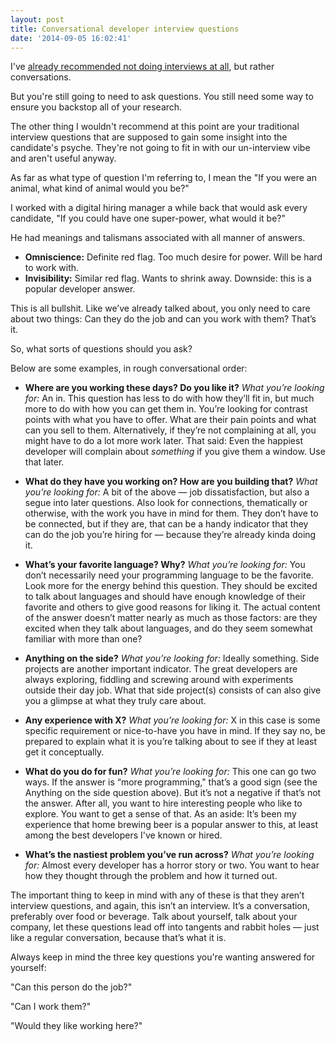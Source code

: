 ```yaml
---
layout: post
title: Conversational developer interview questions
date: '2014-09-05 16:02:41'
---
```


I've [already recommended not doing interviews at all](http://blog.chrisvannoy.com/book-preview-the-un-interview/), but rather conversations.

But you're still going to need to ask questions. You still need some way to ensure you backstop all of your research.

The other thing I wouldn't recommend at this point are your traditional interview questions that are supposed to gain some insight into the candidate's psyche. They're not going to fit in with our un-interview vibe and aren't useful anyway.

As far as what type of question I'm referring to, I mean the "If you were an animal, what kind of animal would you be?"

I worked with a digital hiring manager a while back that would ask every candidate, "If you could have one super-power, what would it be?"

He had meanings and talismans associated with all manner of answers.

* **Omniscience:** Definite red flag. Too much desire for power. Will be hard to work with.
* **Invisibility:** Similar red flag. Wants to shrink away. Downside: this is a popular developer answer.

This is all bullshit. Like we’ve already talked about, you only need to care about two things: Can they do the job and can you work with them? That’s it.

So, what sorts of questions should you ask?

Below are some examples, in rough conversational order:

* **Where are you working these days? Do you like it?**
	*What you’re looking for:* An in. This question has less to do with how they’ll fit in, but much more to do with how you can get them in. You’re looking for contrast points with what you have to offer. What are their pain points and what can you sell to them. Alternatively, if they’re not complaining at all, you might have to do a lot more work later. That said: Even the happiest developer will complain about *something* if you give them a window. Use that later.
	
* **What do they have you working on? How are you building that?**
	*What you’re looking for:* A bit of the above — job dissatisfaction, but also a segue into later questions. Also look for connections, thematically or otherwise, with the work you have in mind for them. They don’t have to be connected, but if they are, that can be a handy indicator that they can do the job you’re hiring for — because they’re already kinda doing it.
	
* **What’s your favorite language? Why?**
	*What you’re looking for:* You don’t necessarily need your programming language to be the favorite. Look more for the energy behind this question. They should be excited to talk about languages and should have enough knowledge of their favorite and others to give good reasons for liking it. The actual content of the answer doesn’t matter nearly as much as those factors: are they excited when they talk about languages, and do they seem somewhat familiar with more than one?

* **Anything on the side?**
	*What you’re looking for:* Ideally something. Side projects are another important indicator. The great developers are always exploring, fiddling and screwing around with experiments outside their day job. What that side project(s) consists of can also give you a glimpse at what they truly care about.
	
* **Any experience with X?**
	*What you’re looking for:* X in this case is some specific requirement or nice-to-have you have in mind. If they say no, be prepared to explain what it is you’re talking about to see if they at least get it conceptually. 

* **What do you do for fun?**
	*What you’re looking for:* This one can go two ways. If the answer is “more programming," that’s a good sign (see the Anything on the side question above). But it’s not a negative if that’s not the answer. After all, you want to hire interesting people who like to explore. You want to get a sense of that. As an aside: It’s been my experience that home brewing beer is a popular answer to this, at least among the best developers I've known or hired.
	
* **What’s the nastiest problem you’ve run across?**
	*What you’re looking for:* Almost every developer has a horror story or two. You want to hear how they thought through the problem and how it turned out.
	
The important thing to keep in mind with any of these is that they aren’t interview questions, and again, this isn’t an interview. It’s a conversation, preferably over food or beverage. Talk about yourself, talk about your company, let these questions lead off into tangents and rabbit holes — just like a regular conversation, because that’s what it is.

Always keep in mind the three key questions you're wanting answered for yourself:

"Can this person do the job?"

"Can I work them?"

"Would they like working here?"